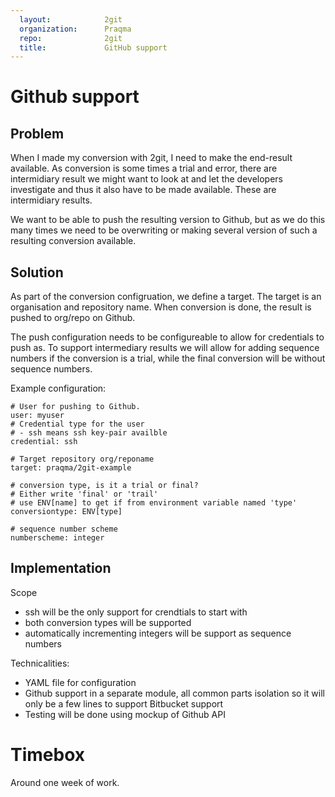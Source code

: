 ```yaml
---
  layout:            2git
  organization:      Praqma
  repo:              2git
  title:             GitHub support
---
```

# Github support

## Problem

When I made my conversion with 2git, I need to make the end-result available.  As conversion is some times a trial and error, there are intermidiary result we might want to look at and let the developers investigate and thus it also have to be made available. These are intermidiary results.

We want to be able to push the resulting version to Github, but as we do this many times we need to be overwriting or making several version of such a resulting conversion available.

## Solution

As part of the conversion configruation, we define a target. The target is an organisation and repository name.
When conversion is done, the result is pushed to org/repo on Github.

The push configuration needs to be configureable to allow for credentials to push as.
To support intermediary results we will allow for adding sequence numbers if the conversion is a trial, while the final conversion will be without sequence numbers.

Example configuration:

    # User for pushing to Github.
    user: myuser
    # Credential type for the user
    # - ssh means ssh key-pair availble
    credential: ssh

    # Target repository org/reponame
    target: praqma/2git-example

    # conversion type, is it a trial or final?
    # Either write 'final' or 'trail'
    # use ENV[name] to get if from environment variable named 'type'
    conversiontype: ENV[type]

    # sequence number scheme
    numberscheme: integer

## Implementation

Scope

* ssh will be the only support for crendtials to start with
* both conversion types will be supported
* automatically incrementing integers will be support as sequence numbers

Technicalities:

* YAML file for configuration
* Github support in a separate module, all common parts isolation so it will only be a few lines to support Bitbucket support
* Testing will be done using mockup of Github API

# Timebox

Around one week of work.
